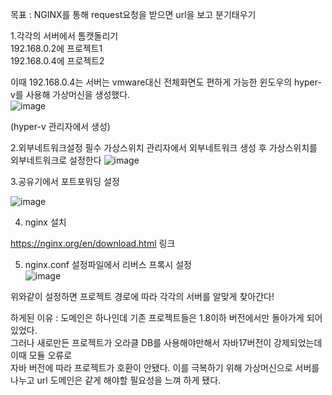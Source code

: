 목표 : NGINX를 통해 request요청을 받으면 url을 보고 분기태우기   



1.각각의 서버에서 톰캣돌리기   
192.168.0.2에 프로젝트1  
192.168.0.4에 프로젝트2  


이때 192.168.0.4는 서버는 vmware대신 전체화면도 편하게 가능한 윈도우의 hyper-v를 사용해 가상머신을 생성했다.  
![image](https://github.com/2nho/personal-study/assets/97571604/e381111f-b76c-41fd-9548-fc70085e320f)

(hyper-v 관리자에서 생성)

2.외부네트워크설정 필수
가상스위치 관리자에서 외부네트워크 생성 후 
가상스위치를 외부네트워크로 설정한다 
![image](https://github.com/2nho/personal-study/assets/97571604/5f71d64a-b68f-41e5-b893-ae3f46995c1c)


3.공유기에서 포트포워딩 설정  
  
![image](https://github.com/2nho/personal-study/assets/97571604/75c24fd5-2428-4038-aded-1cd57f935e92)


4. nginx 설치 

https://nginx.org/en/download.html 링크


5. nginx.conf 설정파일에서 리버스 프록시 설정  
![image](https://github.com/2nho/personal-study/assets/97571604/547a8fc6-67b3-4089-a2e5-d0073ae35a00)

위와같이 설정하면 프로젝트 경로에 따라 각각의 서버를 알맞게 찾아간다!



하게된 이유 : 도메인은 하나인데 기존 프로젝트들은 1.8이하 버전에서만 돌아가게 되어있었다.  
그러나 새로만든 프로젝트가 오라클 DB를 사용해야만해서 자바17버전이 강제되었는데 이때 모듈 오류로   
자바 버전에 따라 프로젝트가 호환이 안됐다. 이를 극복하기 위해 가상머신으로 서버를 나누고 url 도메인은 같게 해야할 필요성을 느껴 하게 됐다.
